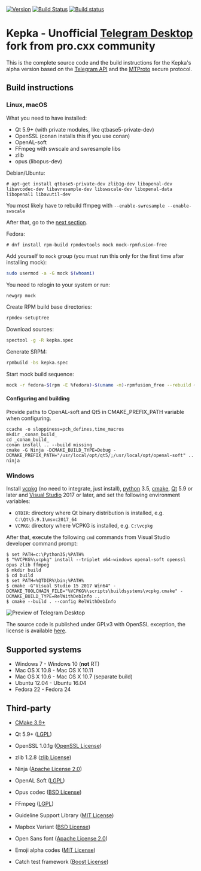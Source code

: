 [![Version](https://badge.fury.io/gh/procxx%2Fkepka.svg)](https://github.com/procxx/kepka/releases)
[![Build Status](https://travis-ci.org/procxx/kepka.svg?branch=dev)](https://travis-ci.org/procxx/kepka)
[![Build status](https://ci.appveyor.com/api/projects/status/2kodvgwvlua3o6hp?svg=true
)](https://ci.appveyor.com/project/procxx/tdesktop)


# Kepka - Unofficial [Telegram Desktop][telegram_desktop] fork from pro.cxx community

This is the complete source code and the build instructions for the Kepka's alpha version based on the [Telegram API][telegram_api] and the [MTProto][telegram_proto] secure protocol.

## Build instructions

### Linux, macOS

What you need to have installed:

* Qt 5.9+ (with private modules, like qtbase5-private-dev)
* OpenSSL (conan installs this if you use conan)
* OpenAL-soft
* FFmpeg with swscale and swresample libs
* zlib
* opus (libopus-dev)

Debian/Ubuntu:
```console
# apt-get install qtbase5-private-dev zlib1g-dev libopenal-dev libavcodec-dev libavresample-dev libswscale-dev libopenal-data libopenal1 libavutil-dev
```

You most likely have to rebuild ffmpeg with `--enable-swresample --enable-swscale`

After that, go to the [next section](#Configuring-and-building).

Fedora:
```console
# dnf install rpm-build rpmdevtools mock mock-rpmfusion-free
```

Add yourself to `mock` group (you must run this only for the first time after installing mock):
```bash
sudo usermod -a -G mock $(whoami)
```

You need to relogin to your system or run:
```bash
newgrp mock
```

Create RPM build base directories:
```bash
rpmdev-setuptree
```

Download sources:
```bash
spectool -g -R kepka.spec
```

Generate SRPM:
```bash
rpmbuild -bs kepka.spec
```

Start mock build sequence:
```bash
mock -r fedora-$(rpm -E %fedora)-$(uname -m)-rpmfusion_free --rebuild ~/rpmbuild/SRPMS/kepka*.src.rpm
```

#### Configuring and building

Provide paths to OpenAL-soft and Qt5 in CMAKE_PREFIX_PATH variable when configuring.

    ccache -o sloppiness=pch_defines,time_macros
    mkdir _conan_build_
    cd _conan_build_
    conan install .. --build missing
    cmake -G Ninja -DCMAKE_BUILD_TYPE=Debug -DCMAKE_PREFIX_PATH="/usr/local/opt/qt5/;/usr/local/opt/openal-soft" ..
    ninja

### Windows

Install [vcpkg][] (no need to integrate, just install), [python][] 3.5, [cmake][], [Qt][qt] 5.9 or later and [Visual Studio][visual-studio] 2017 or later, and set the following environment variables:

- `QTDIR`: directory where Qt binary distribution is installed, e.g. `C:\Qt\5.9.1\msvc2017_64`
- `VCPKG`: directory where VCPKG is installed, e.g. `C:\vcpkg`

After that, execute the following `cmd` commands from Visual Studio developer command prompt:

```console
$ set PATH=c:\Python35;%PATH%
$ "%VCPKG%\vcpkg" install --triplet x64-windows openal-soft openssl opus zlib ffmpeg
$ mkdir build
$ cd build
$ set PATH=%QTDIR%\bin;%PATH%
$ cmake -G"Visual Studio 15 2017 Win64" -DCMAKE_TOOLCHAIN_FILE="%VCPKG%\scripts\buildsystems\vcpkg.cmake" -DCMAKE_BUILD_TYPE=RelWithDebInfo ..
$ cmake --build . --config RelWithDebInfo
```
![Preview of Telegram Desktop][preview_image]

The source code is published under GPLv3 with OpenSSL exception, the license is available [here][license].

## Supported systems

* Windows 7 - Windows 10 (**not** RT)
* Mac OS X 10.8 - Mac OS X 10.11
* Mac OS X 10.6 - Mac OS X 10.7 (separate build)
* Ubuntu 12.04 - Ubuntu 16.04
* Fedora 22 - Fedora 24

## Third-party

* [CMake 3.9+][cmake-build]

* Qt 5.9+ ([LGPL](http://doc.qt.io/qt-5/lgpl.html))
* OpenSSL 1.0.1g ([OpenSSL License](https://www.openssl.org/source/license.html))
* zlib 1.2.8 ([zlib License](http://www.zlib.net/zlib_license.html))
* Ninja ([Apache License 2.0](https://github.com/ninja-build/ninja/blob/master/COPYING))
* OpenAL Soft ([LGPL](http://kcat.strangesoft.net/openal.html))
* Opus codec ([BSD License](http://www.opus-codec.org/license/))
* FFmpeg ([LGPL](https://www.ffmpeg.org/legal.html))
* Guideline Support Library ([MIT License](https://github.com/Microsoft/GSL/blob/master/LICENSE))
* Mapbox Variant ([BSD License](https://github.com/mapbox/variant/blob/master/LICENSE))
* Open Sans font ([Apache License 2.0](http://www.apache.org/licenses/LICENSE-2.0.html))
* Emoji alpha codes ([MIT License](https://github.com/emojione/emojione/blob/master/extras/alpha-codes/LICENSE.md))
* Catch test framework ([Boost License](https://github.com/philsquared/Catch/blob/master/LICENSE.txt))

[//]: # (LINKS)
[cmake]: https://cmake.org/
[python]: https://python.org/
[cmake-build]: docs/building-cmake.md
[qt]: https://www.qt.io/
[telegram]: https://telegram.org
[telegram_desktop]: https://desktop.telegram.org
[telegram_api]: https://core.telegram.org
[telegram_proto]: https://core.telegram.org/mtproto
[license]: LICENSE
[preview_image]: docs/assets/preview.png
[vcpkg]: https://github.com/Microsoft/vcpkg
[visual-studio]: https://www.visualstudio.com/
